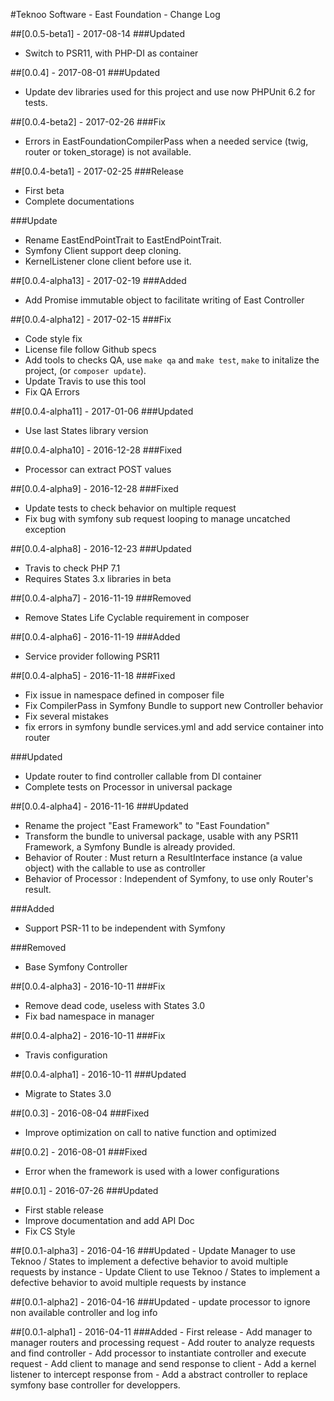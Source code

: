 #Teknoo Software - East Foundation - Change Log

##[0.0.5-beta1] - 2017-08-14
###Updated
- Switch to PSR11, with PHP-DI as container

##[0.0.4] - 2017-08-01
###Updated
- Update dev libraries used for this project and use now PHPUnit 6.2 for tests.

##[0.0.4-beta2] - 2017-02-26
###Fix
- Errors in EastFoundationCompilerPass when a needed service (twig, router or token_storage) is not available.

##[0.0.4-beta1] - 2017-02-25
###Release
- First beta
- Complete documentations

###Update
- Rename EastEndPointTrait to EastEndPointTrait.
- Symfony Client support deep cloning.
- KernelListener clone client before use it.

##[0.0.4-alpha13] - 2017-02-19
###Added
- Add Promise immutable object to facilitate writing of East Controller

##[0.0.4-alpha12] - 2017-02-15
###Fix
- Code style fix
- License file follow Github specs
- Add tools to checks QA, use `make qa` and `make test`, `make` to initalize the project, (or `composer update`).
- Update Travis to use this tool
- Fix QA Errors

##[0.0.4-alpha11] - 2017-01-06
###Updated
- Use last States library version

##[0.0.4-alpha10] - 2016-12-28
###Fixed
- Processor can extract POST values

##[0.0.4-alpha9] - 2016-12-28
###Fixed
- Update tests to check behavior on multiple request 
- Fix bug with symfony sub request looping to manage uncatched exception

##[0.0.4-alpha8] - 2016-12-23
###Updated
- Travis to check PHP 7.1
- Requires States 3.x libraries in beta 

##[0.0.4-alpha7] - 2016-11-19
###Removed
- Remove States Life Cyclable requirement in composer

##[0.0.4-alpha6] - 2016-11-19
###Added
- Service provider following PSR11

##[0.0.4-alpha5] - 2016-11-18
###Fixed
- Fix issue in namespace defined in composer file
- Fix CompilerPass in Symfony Bundle to support new Controller behavior
- Fix several mistakes
- fix errors in symfony bundle services.yml and add service container into router

###Updated
- Update router to find controller callable from DI container
- Complete tests on Processor in universal package

##[0.0.4-alpha4] - 2016-11-16
###Updated
- Rename the project "East Framework" to "East Foundation"
- Transform the bundle to universal package, usable with any PSR11 Framework, a Symfony Bundle is already provided.
- Behavior of Router : Must return a ResultInterface instance (a value object) with the callable to use as controller
- Behavior of Processor : Independent of Symfony, to use only Router's result.

###Added
- Support PSR-11 to be independent with Symfony
 
###Removed
- Base Symfony Controller

##[0.0.4-alpha3] - 2016-10-11
###Fix
- Remove dead code, useless with States 3.0
- Fix bad namespace in manager

##[0.0.4-alpha2] - 2016-10-11
###Fix
- Travis configuration

##[0.0.4-alpha1] - 2016-10-11
###Updated
- Migrate to States 3.0

##[0.0.3] - 2016-08-04
###Fixed
- Improve optimization on call to native function and optimized

##[0.0.2] - 2016-08-01
###Fixed
- Error when the framework is used with a lower configurations

##[0.0.1] - 2016-07-26
###Updated
- First stable release
- Improve documentation and add API Doc
- Fix CS Style

##[0.0.1-alpha3] - 2016-04-16
###Updated
    - Update Manager to use Teknoo / States to implement a defective behavior to avoid multiple requests by instance
    - Update Client to use Teknoo / States to implement a defective behavior to avoid multiple requests by instance

##[0.0.1-alpha2] - 2016-04-16
###Updated
    - update processor to ignore non available controller and log info

##[0.0.1-alpha1] - 2016-04-11
###Added
    - First release
    - Add manager to manager routers and processing request
    - Add router to analyze requests and find controller
    - Add processor to instantiate controller and execute request
    - Add client to manage and send response to client
    - Add a kernel listener to intercept response from
    - Add a abstract controller to replace symfony base controller for developpers.
